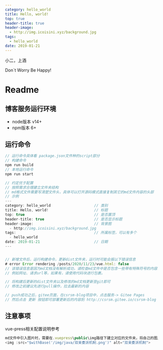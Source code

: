 ```yaml
---
category: hello_world
title: Hello, world!
top: true
header-title: true
header-image:
  - http://img.icoisini.xyz/background.jpg
tags:
  - hello_world
date: 2019-01-21
---
```


小二，上酒

<!-- more -->

Don`t Worry Be Happy!





# Readme

## 博客服务运行环境

- node版本  v14+
- npm版本   6+



## 运行命令

```javascript
// 运行命令具体看 package.json文件种的script部分
// 构建命令
npm run build
// 本地运行命令
npm run start

// 约定优于配置 
// 按照需求合理建立文件夹结构
// md格式文件需要写清楚文件头，具体可以打开源码模式直接复制其它的md文件内容的头部
// 示例
---
category: hello_world                    // 类别
title: Hello, world!                     // 标题
top: true                                // 是否置顶
header-title: true                       // 是否显示标题
header-image:                            // 背景图
  - http://img.icoisini.xyz/background.jpg
tags:                                    // 所属标签，可以有多个
  - hello_world                     
date: 2019-01-21                         // 日期
---


// 新增文件后，运行构建命令，更新dist文件夹，运行时可能会报以下错误信息
# error Error rendering /posts/2020/11/23/vue.html: false
// 该错误信息是因为md文档没有解析成功，请检查md文件中是否包含一些带有特殊符号的内容，
// 例如网址、请求url等，如果有，请使用代码块进行包裹。

// 将构建后更新的dist文件夹以及修改的md文档更新至git即可
// 修改之前建议先进行pull操作，拉去最新的内容

// push成功之后，gitee页面，在csrsm-blog项目中，点击服务-> Gitee Pages
// 然后点击 更新 按钮即可部署更新后的内容到 http://csrsm.gitee.io/csrsm-blog

```
## 注意事项

vue-press相关配置说明参考

[掘金]: https://juejin.cn/post/6844903747479404557
[官方网站]: https://vuepress.vuejs.org/zh/guide/



```javascript
md文件中引入图片时，需要在.vuepress\public\img路径下建立对应的文件夹，将自己的图片文件放入对应文件夹中，md文件引用时，使用以下方式进行引用即可：
<img :src="$withBase('/img/java/双亲委派机制.png')" alt="双亲委派机制"> 
```

